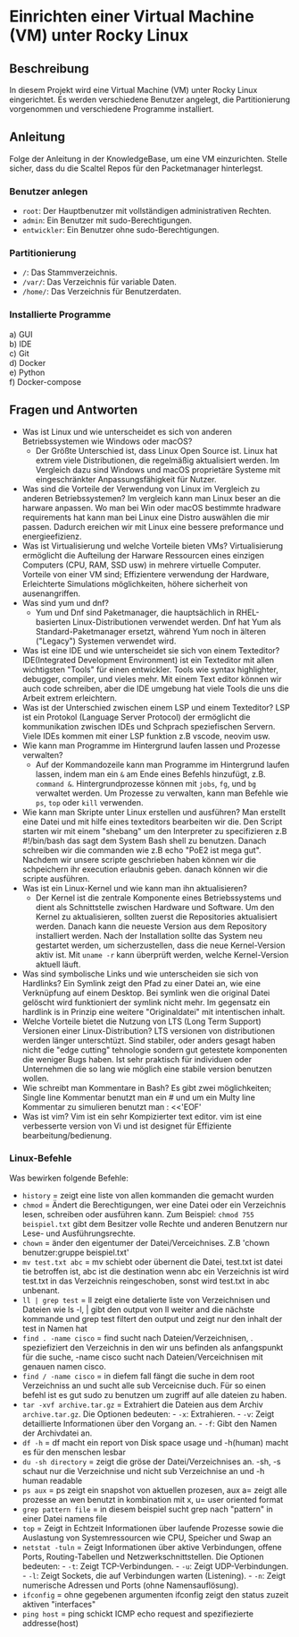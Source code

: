 # Einrichten einer Virtual Machine (VM) unter Rocky Linux

## Beschreibung
In diesem Projekt wird eine Virtual Machine (VM) unter Rocky Linux eingerichtet. Es werden verschiedene Benutzer angelegt, die Partitionierung vorgenommen und verschiedene Programme installiert.

## Anleitung
Folge der Anleitung in der KnowledgeBase, um eine VM einzurichten. Stelle sicher, dass du die Scaltel Repos für den Packetmanager hinterlegst.

### Benutzer anlegen
- `root`: Der Hauptbenutzer mit vollständigen administrativen Rechten.
- `admin`: Ein Benutzer mit sudo-Berechtigungen.
- `entwickler`: Ein Benutzer ohne sudo-Berechtigungen.

### Partitionierung
- `/`: Das Stammverzeichnis.
- `/var/`: Das Verzeichnis für variable Daten.
- `/home/`: Das Verzeichnis für Benutzerdaten.

### Installierte Programme
a) GUI  
b) IDE  
c) Git  
d) Docker  
e) Python  
f) Docker-compose  

## Fragen und Antworten
- Was ist Linux und wie unterscheidet es sich von anderen Betriebssystemen wie Windows oder macOS?
    - Der Größte Unterschied ist, dass Linux Open Source ist. Linux hat extrem viele Distributionen, die regelmäßig aktualisiert werden. Im Vergleich dazu sind Windows und macOS proprietäre Systeme mit eingeschränkter Anpassungsfähigkeit für Nutzer.
- Was sind die Vorteile der Verwendung von Linux im Vergleich zu anderen Betriebssystemen?
    Im vergleich kann man Linux beser an die harware anpassen. Wo man bei Win oder macOS bestimmte hradware requirements hat kann man bei Linux eine Distro auswählen die mir passen. Dadurch ereichen wir mit Linux eine bessere preformance und energieefizienz.
- Was ist Virtualisierung und welche Vorteile bieten VMs?
    Virtualisierung ermöglicht die Aufteilung der Harware Ressourcen eines einzigen Computers (CPU, RAM, SSD usw) in mehrere virtuelle Computer. Vorteile von einer VM sind; Effizientere verwendung der Hardware, Erleichterte Simulations möglichkeiten, höhere sicherheit von ausenangriffen. 
- Was sind yum und dnf?
    - Yum und Dnf sind Paketmanager, die hauptsächlich in RHEL-basierten Linux-Distributionen verwendet werden. Dnf hat Yum als Standard-Paketmanager ersetzt, während Yum noch in älteren ("Legacy") Systemen verwendet wird.
- Was ist eine IDE und wie unterscheidet sie sich von einem Texteditor?
    IDE(Integrated Development Environment) ist ein Texteditor mit allen wichtigsten "Tools" für einen entwickler. Tools wie syntax highlighter, debugger, compiler, und vieles mehr. Mit einem Text editor können wir auch code schreiben, aber die IDE umgebung hat viele Tools die uns die Arbeit extrem erleichtern.
- Was ist der Unterschied zwischen einem LSP und einem Texteditor?
    LSP ist ein Protokol (Language Server Protocol) der ermöglicht die kommunikation zwischen IDEs und Schprach speziefischen Servern. Viele IDEs kommen mit einer LSP funktion z.B vscode, neovim usw.
- Wie kann man Programme im Hintergrund laufen lassen und Prozesse verwalten?
    - Auf der Kommandozeile kann man Programme im Hintergrund laufen lassen, indem man ein `&` am Ende eines Befehls hinzufügt, z.B. `command &`. Hintergrundprozesse können mit `jobs`, `fg`, und `bg` verwaltet werden. Um Prozesse zu verwalten, kann man Befehle wie `ps`, `top` oder `kill` verwenden. 
- Wie kann man Skripte unter Linux erstellen und ausführen?
    Man erstellt eine Datei und mit hilfe eines texteditors bearbeiten wir die. Den Script starten wir mit einem "shebang" um den Interpreter zu specifizieren z.B #!/bin/bash das sagt dem System Bash shell zu benutzen. Danach schreiben wir die commanden wie z.B echo "PoE2 ist mega gut". Nachdem wir unsere scripte geschrieben haben können wir die schpeichern ihr execution erlaubnis geben. danach können wir die scripte ausführen.
- Was ist ein Linux-Kernel und wie kann man ihn aktualisieren?
    - Der Kernel ist die zentrale Komponente eines Betriebssystems und dient als Schnittstelle zwischen Hardware und Software. Um den Kernel zu aktualisieren, sollten zuerst die Repositories aktualisiert werden. Danach kann die neueste Version aus dem Repository installiert werden. Nach der Installation sollte das System neu gestartet werden, um sicherzustellen, dass die neue Kernel-Version aktiv ist. Mit `uname -r` kann überprüft werden, welche Kernel-Version aktuell läuft.
- Was sind symbolische Links und wie unterscheiden sie sich von Hardlinks?
    Ein Symlink zeigt den Pfad zu einer Datei an, wie eine Verknüpfung auf einem Desktop. Bei symlink wen die original Datei gelöscht wird funktioniert der symlink nicht mehr. Im gegensatz ein hardlink is in Prinzip eine weitere "Originaldatei" mit intentischen inhalt. 
- Welche Vorteile bietet die Nutzung von LTS (Long Term Support) Versionen einer Linux-Distribution?
    LTS versionen von distributionen werden länger unterschtüzt. Sind stabiler, oder anders gesagt haben nicht die "edge cutting" tehnologie sondern gut getestete komponenten die weniger Bugs haben. Ist sehr praktisch für individuen oder Unternehmen die so lang wie möglich eine stabile version benutzen wollen.
- Wie schreibt man Kommentare in Bash?
    Es gibt zwei möglichkeiten; Single line Kommentar benutzt man ein # und um ein Multy line Kommentar zu simulieren benutzt man : <<'EOF' 
- Was ist vim?
    Vim ist ein sehr Kompizierter text editor. vim ist eine verbesserte version von Vi und ist designet für Effiziente bearbeitung/bedienung.

### Linux-Befehle
Was bewirken folgende Befehle:
- `history`                 = zeigt eine liste von allen kommanden die gemacht wurden
- `chmod`                   = Ändert die Berechtigungen, wer eine Datei oder ein Verzeichnis lesen, schreiben oder ausführen kann. Zum Beispiel: `chmod 755 beispiel.txt` gibt dem  Besitzer volle Rechte und anderen Benutzern nur Lese- und Ausführungsrechte.
- `chown`                   = änder den eigentumer der Datei/Verceichnises. Z.B 'chown benutzer:gruppe beispiel.txt'
- `mv test.txt abc`         = mv schiebt oder übernent die Datei, test.txt ist datei tie betroffen ist, abc ist die destination wenn abc ein Verzeichnis ist wird test.txt in das Verzeichnis reingeschoben, sonst wird test.txt in abc unbenant.
- `ll | grep test`          = ll zeigt eine detalierte liste von Verzeichnisen und Dateien wie ls -l, | gibt den output von ll weiter and die nächste kommande und grep test filtert den output und zeigt nur den inhalt der test in Namen hat
- `find . -name cisco`      = find sucht nach Dateien/Verzeichnisen, . speziefiziert den Verzeichnis in den wir uns befinden als anfangspunkt für die suche, -name cisco sucht nach Dateien/Verceichnisen mit genauen namen cisco.
- `find / -name cisco`      = in diefem fall fängt die suche in dem root Verzeichniss an und sucht alle sub Verceicnise duch. Für so einen befehl ist es gut sudo zu benutzen um zugriff auf alle dateien zu haben.
- `tar -xvf archive.tar.gz` = Extrahiert die Dateien aus dem Archiv `archive.tar.gz`. Die Optionen bedeuten: - `-x`: Extrahieren. - `-v`: Zeigt detaillierte Informationen über den Vorgang an. - `-f`: Gibt den Namen der Archivdatei an.
- `df -h`                   = df macht ein report von Disk space usage und -h(human) macht es für den menschen lesbar
- `du -sh directory`        = zeigt die gröse der Datei/Verzeichnises an. -sh, -s schaut nur die Verzeichnise und nicht sub Verzeichnise an und -h human readable
- `ps aux`                  = ps zeigt ein snapshot von aktuellen prozesen, aux a= zeigt alle prozesse an wen benutzt in kombination mit x, u= user oriented format
- `grep pattern file`       = in diesem beispiel sucht grep nach "pattern" in einer Datei namens file
- `top`                     = Zeigt in Echtzeit Informationen über laufende Prozesse sowie die Auslastung von Systemressourcen wie CPU, Speicher und Swap an
- `netstat -tuln`           = Zeigt Informationen über aktive Verbindungen, offene Ports, Routing-Tabellen und Netzwerkschnittstellen. Die Optionen bedeuten: - `-t`: Zeigt TCP-Verbindungen. - `-u`: Zeigt UDP-Verbindungen. - `-l`: Zeigt Sockets, die auf Verbindungen warten (Listening). - `-n`: Zeigt numerische Adressen und Ports (ohne Namensauflösung).
- `ifconfig`                = ohne gegebenen argumenten ifconfig zeigt den status zuzeit aktiven "interfaces"
- `ping host`               = ping schickt ICMP echo request and spezifiezierte addresse(host)


